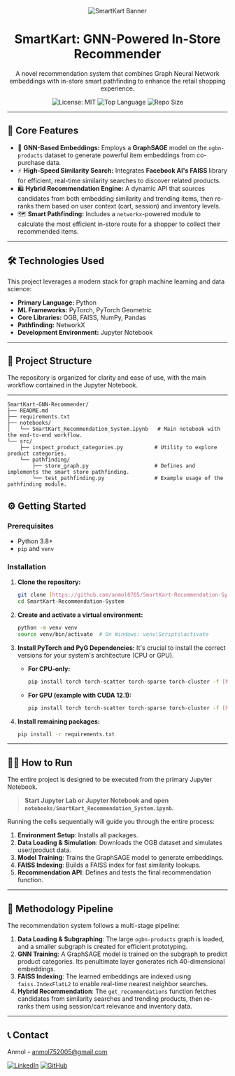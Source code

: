 <p align="center">
  <img src="./assets/smartkart.png" alt="SmartKart Banner">
  </p>

<h1 align="center">SmartKart: GNN-Powered In-Store Recommender</h1>

<p align="center">
  A novel recommendation system that combines Graph Neural Network embeddings with in-store smart pathfinding to enhance the retail shopping experience.
</p>

<p align="center">
    <img src="https://img.shields.io/badge/License-MIT-yellow.svg" alt="License: MIT">
    <img src="https://img.shields.io/github/languages/top/anmol0705/SmartKart-Recommendation-System" alt="Top Language">
    <img src="https://img.shields.io/github/repo-size/anmol0705/SmartKart-Recommendation-System" alt="Repo Size">
</p>

---

## 🚀 Core Features

* 🧠 **GNN-Based Embeddings:** Employs a **GraphSAGE** model on the `ogbn-products` dataset to generate powerful item embeddings from co-purchase data.
* ⚡️ **High-Speed Similarity Search:** Integrates **Facebook AI's FAISS** library for efficient, real-time similarity searches to discover related products.
* 🛍️ **Hybrid Recommendation Engine:** A dynamic API that sources candidates from both embedding similarity and trending items, then re-ranks them based on user context (cart, session) and inventory levels.
* 🗺️ **Smart Pathfinding:** Includes a `networkx`-powered module to calculate the most efficient in-store route for a shopper to collect their recommended items.

---

## 🛠️ Technologies Used

This project leverages a modern stack for graph machine learning and data science:

* **Primary Language:** Python
* **ML Frameworks:** PyTorch, PyTorch Geometric
* **Core Libraries:** OGB, FAISS, NumPy, Pandas
* **Pathfinding:** NetworkX
* **Development Environment:** Jupyter Notebook

---

## 📂 Project Structure

The repository is organized for clarity and ease of use, with the main workflow contained in the Jupyter Notebook.

---

```
SmartKart-GNN-Recommender/
├── README.md
├── requirements.txt
├── notebooks/
│   └── SmartKart_Recommendation_System.ipynb   # Main notebook with the end-to-end workflow.
└── src/
    ├── inspect_product_categories.py          # Utility to explore product categories.
    └── pathfinding/
        ├── store_graph.py                     # Defines and implements the smart store pathfinding.
        └── test_pathfinding.py                # Example usage of the pathfinding module.
```
## ⚙️ Getting Started

### Prerequisites

* Python 3.8+
* `pip` and `venv`

### Installation

1.  **Clone the repository:**
    ```bash
    git clone [https://github.com/anmol0705/SmartKart-Recommendation-System](https://github.com/anmol0705/SmartKart-Recommendation-System)
    cd SmartKart-Recommendation-System
    ```

2.  **Create and activate a virtual environment:**
    ```bash
    python -m venv venv
    source venv/bin/activate  # On Windows: venv\Scripts\activate
    ```

3.  **Install PyTorch and PyG Dependencies:**
    It's crucial to install the correct versions for your system's architecture (CPU or GPU).

    * **For CPU-only:**
        ```bash
        pip install torch torch-scatter torch-sparse torch-cluster -f [https://data.pyg.org/whl/torch-2.1.0+cpu.html](https://data.pyg.org/whl/torch-2.1.0+cpu.html)
        ```
    * **For GPU (example with CUDA 12.1):**
        ```bash
        pip install torch torch-scatter torch-sparse torch-cluster -f [https://data.pyg.org/whl/torch-2.1.0+cu121.html](https://data.pyg.org/whl/torch-2.1.0+cu121.html)
        ```

4.  **Install remaining packages:**
    ```bash
    pip install -r requirements.txt
    ```

---

## 🏃‍♀️ How to Run

The entire project is designed to be executed from the primary Jupyter Notebook.

> **Start Jupyter Lab or Jupyter Notebook and open `notebooks/SmartKart_Recommendation_System.ipynb`.**

Running the cells sequentially will guide you through the entire process:
1.  **Environment Setup**: Installs all packages.
2.  **Data Loading & Simulation**: Downloads the OGB dataset and simulates user/product data.
3.  **Model Training**: Trains the GraphSAGE model to generate embeddings.
4.  **FAISS Indexing**: Builds a FAISS index for fast similarity lookups.
5.  **Recommendation API**: Defines and tests the final recommendation function.

---

## 🧠 Methodology Pipeline

The recommendation system follows a multi-stage pipeline:

1.  **Data Loading & Subgraphing**: The large `ogbn-products` graph is loaded, and a smaller subgraph is created for efficient prototyping.
2.  **GNN Training**: A GraphSAGE model is trained on the subgraph to predict product categories. Its penultimate layer generates rich 40-dimensional embeddings.
3.  **FAISS Indexing**: The learned embeddings are indexed using `faiss.IndexFlatL2` to enable real-time nearest neighbor searches.
4.  **Hybrid Recommendation**: The `get_recommendations` function fetches candidates from similarity searches and trending products, then re-ranks them using session/cart relevance and inventory data.

---

## 📞 Contact

Anmol - [anmol752005@gmail.com](mailto:anmol752005@gmail.com)

[![LinkedIn](https://img.shields.io/badge/LinkedIn-anmol-jain-blue)](https://www.linkedin.com/in/anmol-jain0705/)
[![GitHub](https://img.shields.io/badge/GitHub-anmol0705-grey?logo=github)](https://github.com/anmol0705)
